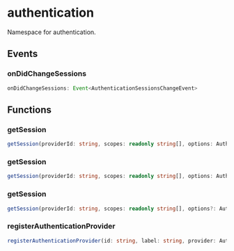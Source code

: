 # authentication

Namespace for authentication.

## Events

### onDidChangeSessions

```typescript
onDidChangeSessions: Event<AuthenticationSessionsChangeEvent>
```

## Functions

### getSession

```typescript
getSession(providerId: string, scopes: readonly string[], options: AuthenticationGetSessionOptions & {createIfNone: true}): Thenable<AuthenticationSession>
```

### getSession

```typescript
getSession(providerId: string, scopes: readonly string[], options: AuthenticationGetSessionOptions & {forceNewSession: true | AuthenticationForceNewSessionOptions}): Thenable<AuthenticationSession>
```

### getSession

```typescript
getSession(providerId: string, scopes: readonly string[], options?: AuthenticationGetSessionOptions): Thenable<AuthenticationSession | undefined>
```

### registerAuthenticationProvider

```typescript
registerAuthenticationProvider(id: string, label: string, provider: AuthenticationProvider, options?: AuthenticationProviderOptions): Disposable
```

